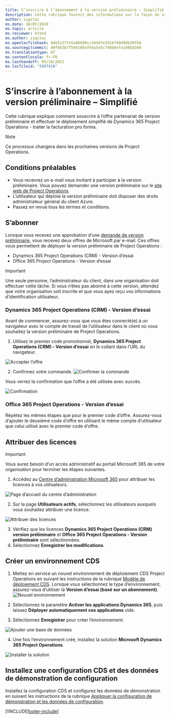 ```yaml
---
title: S’inscrire à l’abonnement à la version préliminaire – Simplifié
description: Cette rubrique fournit des informations sur la façon de souscrire et de déployer le déploiement simplifié de Project Operations – Traiter la facturation pro forma.
author: sigitac
ms.date: 10/07/2020
ms.topic: article
ms.reviewer: kfend
ms.author: sigitac
ms.openlocfilehash: 4de51277e5a08690cc16497e3916f40498b39fb8
ms.sourcegitcommit: 40f68387f594180af64a5e5c748b6efa188bd300
ms.translationtype: HT
ms.contentlocale: fr-FR
ms.lasthandoff: 05/10/2021
ms.locfileid: "5997418"
---
```

# <a name="sign-up-for-a-preview-subscription---lite"></a>S’inscrire à l’abonnement à la version préliminaire – Simplifié 

Cette rubrique explique comment souscrire à l’offre partenariat de version préliminaire et effectuer le déploiement simplifié de Dynamics 365 Project Operations - traiter la facturation pro forma.

> [!NOTE]
> Ce processus changera dans les prochaines versions de Project Operations.

## <a name="prerequisites"></a>Conditions préalables

- Vous recevrez un e-mail vous invitant à participer à la version préliminaire. Vous pouvez demander une version préliminaire sur le [site web de Project Operations](https://dynamics.microsoft.com/en-us/project-operations/overview/).
- L’utilisateur qui déploie la version préliminaire doit disposer des droits administrateur général du client Azure.
- Passez en revue tous les termes et conditions.

## <a name="subscribe"></a>S’abonner

Lorsque vous recevez une approbation d’une [demande de version préliminaire](https://forms.office.com/FormsPro/Pages/ResponsePage.aspx?id=v4j5cvGGr0GRqy180BHbR56j8lZs0FdAvwT75_WNFyxUMkRDV1NYQU5TNjE2VjhKOVBUNVg2R0s1NC4u), vous recevez deux offres de Microsoft par e-mail. Ces offres vous permettent de déployer la version préliminaire de Project Operations :

- Dynamics 365 Project Operations (CRM) - Version d’essai
- Office 365 Project Operations - Version d’essai

> [!IMPORTANT]
> Une seule personne, l’administrateur du client, dans une organisation doit effectuer cette tâche. Si vous n’êtes pas abonné à cette version, attendez que votre organisation soit inscrite et que vous ayez reçu vos informations d’identification utilisateur.

### <a name="dynamics-365-project-operations-crm---preview-trial"></a>Dynamics 365 Project Operations (CRM) - Version d’essai 

Avant de commencer, assurez-vous que vous êtes connecté(e) à un navigateur avec le compte de travail de l’utilisateur dans le client où vous souhaitez la version préliminaire de Project Operations.

1. Utilisez le premier code promotionnel, **Dynamics 365 Project Operations (CRM) - Version d’essai** en le collant dans l’URL du navigateur.

![Accepter l’offre](./media/16RedeemFirstOfferNew.png)

2. Confirmez votre commande.
![Confirmer la commande](./media/17ConfirmOrderNew.png)

Vous verrez la confirmation que l’offre a été utilisée avec succès.

![Confirmation](./media/18OrderConfirmationNew.png)

### <a name="office-365-project-operations---preview-trial"></a>Office 365 Project Operations - Version d’essai

Répétez les mêmes étapes que pour le premier code d’offre. Assurez-vous d’ajouter le deuxième code d’offre en utilisant le même compte d’utilisateur que celui utilisé avec le premier code d’offre.

## <a name="assign-licenses"></a>Attribuer des licences

> [!IMPORTANT]
> Vous aurez besoin d’un accès administratif au portail Microsoft 365 de votre organisation pour terminer les étapes suivantes.


1. Accédez au [Centre d’administration Microsoft 365](https://portal.office.com/) pour attribuer les licences à vos utilisateurs.

![Page d’accueil du centre d’administration](./media/14AdminPortal.png)

2. Sur la page **Utilisateurs actifs**, sélectionnez les utilisateurs auxquels vous souhaitez attribuer une licence.

![Attribuer des licences](./media/15AssignLicenses.png)

3. Vérifiez que les licences **Dynamics 365 Project Operations (CRM) version préliminaire** et **Office 365 Project Operations - Version préliminaire** sont sélectionnées. 
4. Sélectionnez **Enregistrer les modifications**.

## <a name="create-a-new-cds-environment"></a>Créer un environnement CDS

1. Mettez en service un nouvel environnement de déploiement CDS Project Operations en suivant les instructions de la rubrique [Modèle de déploiement CDS](lite-deployment.md). Lorsque vous sélectionnez le type d’environnement, assurez-vous d’utiliser la **Version d’essai (basé sur un abonnement)**.
![Nouvel environnement](./media/19CreateEnvironment.png)

2. Sélectionnez le paramètre **Activer les applications Dynamics 365**, puis laissez **Déployer automatiquement ces applications** vide.  
3. Sélectionnez **Enregistrer** pour créer l’environnement.

![Ajouter une base de données](./media/20CreateEnvironment1.png)

4. Une fois l’environnement créé, installez la solution **Microsoft Dynamics 365 Project Operations**. 

![Installer la solution](./media/21InstallSolution.png)

## <a name="install-a-cds-configuration-and-setup-demo-data"></a>Installez une configuration CDS et des données de démonstration de configuration

Installez la configuration CDS et configurez les données de démonstration en suivant les instructions de la rubrique [Appliquer la configuration de démonstration et les données de configuration](lite-apply-demo-setup-config-data.md).


[!INCLUDE[footer-include](../includes/footer-banner.md)]